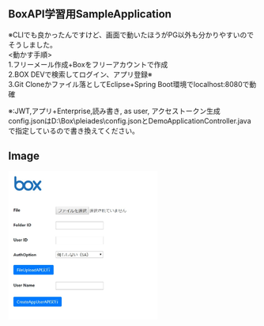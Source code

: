 ## BoxAPI学習用SampleApplication
※CLIでも良かったんですけど、画面で動いたほうがPG以外も分かりやすいのでそうしました。<br>
<動かす手順><br>
1.フリーメール作成+Boxをフリーアカウントで作成<br>
2.BOX DEVで検索してログイン、アプリ登録※<br>
3.Git Cloneかファイル落としてEclipse+Spring Boot環境でlocalhost:8080で動確<br>

※:JWT,アプリ+Enterprise,読み書き, as user, アクセストークン生成<br>
   config.jsonはD:\Box\pleiades\config.jsonとDemoApplicationController.javaで指定しているので書き換えてください。<br>

## Image
<p>
  <img src="https://github.com/natsukikaminishi/BoxDemoApp/blob/main/demoImage.jpg" width=60%>  
</p>

